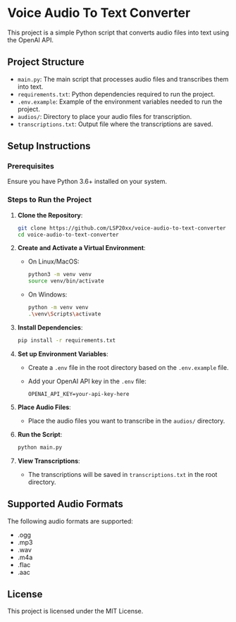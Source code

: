 
# Voice Audio To Text Converter

This project is a simple Python script that converts audio files into text using the OpenAI API.

## Project Structure

- `main.py`: The main script that processes audio files and transcribes them into text.
- `requirements.txt`: Python dependencies required to run the project.
- `.env.example`: Example of the environment variables needed to run the project.
- `audios/`: Directory to place your audio files for transcription.
- `transcriptions.txt`: Output file where the transcriptions are saved.

## Setup Instructions

### Prerequisites

Ensure you have Python 3.6+ installed on your system.

### Steps to Run the Project

1. **Clone the Repository**:

   ```bash
   git clone https://github.com/LSP20xx/voice-audio-to-text-converter
   cd voice-audio-to-text-converter
   ```

2. **Create and Activate a Virtual Environment**:
   - On Linux/MacOS:

     ```bash
     python3 -m venv venv
     source venv/bin/activate
     ```

   - On Windows:

     ```bash
     python -m venv venv
     .\venv\Scripts\activate
     ```

3. **Install Dependencies**:

   ```bash
   pip install -r requirements.txt
   ```

4. **Set up Environment Variables**:
   - Create a `.env` file in the root directory based on the `.env.example` file.
   - Add your OpenAI API key in the `.env` file:

     ```env
     OPENAI_API_KEY=your-api-key-here
     ```

5. **Place Audio Files**:
   - Place the audio files you want to transcribe in the `audios/` directory.

6. **Run the Script**:

   ```bash
   python main.py
   ```

7. **View Transcriptions**:
   - The transcriptions will be saved in `transcriptions.txt` in the root directory.

## Supported Audio Formats

The following audio formats are supported:

- .ogg
- .mp3
- .wav
- .m4a
- .flac
- .aac

## License

This project is licensed under the MIT License.
